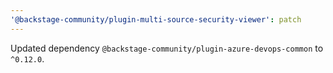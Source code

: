 ```yaml
---
'@backstage-community/plugin-multi-source-security-viewer': patch
---
```


Updated dependency `@backstage-community/plugin-azure-devops-common` to `^0.12.0`.
